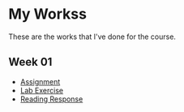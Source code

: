 # My Workss

These are the works that I've done for the course. 

## Week 01
* [Assignment](https://github.com/JerryWaaaaaaaa/my-cdv-fall19/tree/master/my-work/week1_assignment_01)
* [Lab Exercise](https://github.com/JerryWaaaaaaaa/my-cdv-fall19/tree/master/my-work/labs/week1_lab_01)
* [Reading Response](https://github.com/JerryWaaaaaaaa/my-cdv-fall19/tree/master/my-work/reading_responses)

